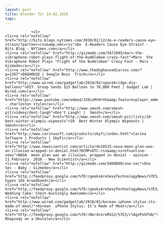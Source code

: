 ```yaml
---
layout: post
title: Blender für 14.02.2010
tags:
---
```



                <ul>
    <li><a rel="nofollow" href="http://bits.blogs.nytimes.com/2010/02/12/do-e-readers-cause-eye-strain/?partner=rss&amp;emc=rss">Do  E-Readers Cause Eye Strain? - Bits Blog - NYTimes.com</a></li>
    <li><a rel="nofollow" href="http://gizmodo.com/5471095/marv-the-vibraphone-robot-plays-flight-of-the-bumblebee-crazy-fast">Marv  the Vibraphone Robot Plays "Flight of the Bumblebee" Crazy Fast - Marv -  Gizmodo</a></li>
    <li><a rel="nofollow" href="http://www.thedoghousediaries.com/?p=1267">DOGHOUSE | Google Buzz  Trick</a></li>
    <li><a rel="nofollow" href="http://www.wired.com/gadgetlab/2010/02/spacebridge-diy-balloon/">DIY  Group Sends $25 Balloon to 70,000 Feet | Gadget Lab | Wired.com</a></li>
    <li><a rel="nofollow" href="https://www.youtube.com/embed/339ixMtHrVk&amp;feature=player_embedded">YouTube  - charleston style</a></li>
    <li><a rel="nofollow" href="http://www.smosh.com/smosh-pit/videos/dont-laugh">Don't Laugh! |  Smosh</a></li>
    <li><a rel="nofollow" href="http://www.smosh.com/smosh-pit/lists/10-best-winter-olympic-wipeouts">10  Best Winter Olympic Wipeouts | Smosh</a></li>
    <li><a rel="nofollow" href="http://www.carinasoft.com/products/skyfi/index.html">Carina  Software | Products | SkyFi</a></li>
    <li><a rel="nofollow" href="http://www.newscientist.com/article/dn18515-nasa-moon-plan-was-an-illusion-wrapped-in-denial.html?DCMP=OTC-rss&amp;nsref=online-news">NASA  moon plan was an illusion, wrapped in denial - opinion - 11 February  2010 - New Scientist</a></li>
    <li><a rel="nofollow" href="http://gizmodo.com/5469860/one-sec">One Sec - Baby - Gizmodo</a></li>
    <li><a rel="nofollow" href="http://feedproxy.google.com/%7Er/geeksAreSexyTechnologyNews/%7E3/L023u3i94mk/">Google  hypes 1Gb broadband</a></li>
    <li><a rel="nofollow" href="http://feedproxy.google.com/%7Er/geeksAreSexyTechnologyNews/%7E3/a7fvF4QtG8A/">“Alien”  Wedding Cake: Chest-bustingly Awesome</a></li>
    <li><a rel="nofollow" href="http://www.wired.com/gadgetlab/2010/02/korean-iphone-stylus-its-made-of-meat/">Korean  iPhone Stylus: It’s Made of Meat</a></li>
    <li><a rel="nofollow" href="http://feedproxy.google.com/%7Er/NerdcoreRSS2/%7E3/rlAgzPoSFhQ/">Bohemian  Rhapsody on a Ukulele</a></li>
</ul>
